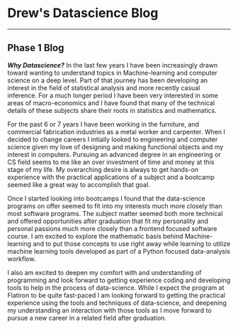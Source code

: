 # Drew's Datascience Blog
-----------------------------------------
## Phase 1 Blog

***_Why Datascience?_***
In the last few years I have been increasingly drawn toward wanting to understand
topics in Machine-learning and computer science on a deep level. Part of that
journey has been developing an interest in the field of statistical analysis
and more recently casual inference. For a much longer period I have been very
interested in some areas of macro-economics and I have found that many of the
technical details of these subjects share their roots in statistics and mathematics.

For the past 6 or 7 years I have been working in the furniture, and commercial
fabrication industries as a metal worker and carpenter. When I decided to change
careers I intially looked to engineering and computer science given my love of
designing and making functional objects and my interest in computers. Pursuing an
advanced degree in an engineering or CS field seems to me like an over investment
of time and money at this stage of my life. My overarching desire is always to get
hands-on experience with the practical applications of a subject and a bootcamp
seemed like a great way to accomplish that goal.

Once I started looking into bootcamps I found that the data-science programs on
offer seemed to fit into my interests much more closely than most software programs.
The subject matter seemed both more technical and offered opportunities after 
graduation that fit my personality and personal passions much more closely than
a frontend focused software course. I am excited to explore the mathematic basis
behind Machine-learning and to put those concepts to use right away while learning
to utilize machine learning tools developed as part of a Python focused data-analysis
workflow.

I also am excited to deepen my comfort with and understanding of programming and look
forward to getting experience coding and developing tools to help in the process of
data-science. While I expect the program at Flatiron to be quite fast-paced I am
looking forward to getting the practical experience using the tools and techniques
of data-science, and deepening my understanding an interaction with those tools as
I move forward to pursue a new career in a related field after graduation.
